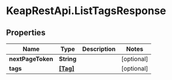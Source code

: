 # KeapRestApi.ListTagsResponse

## Properties

Name | Type | Description | Notes
------------ | ------------- | ------------- | -------------
**nextPageToken** | **String** |  | [optional] 
**tags** | [**[Tag]**](Tag.md) |  | [optional] 


